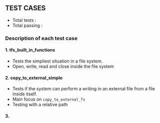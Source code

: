 ## TEST CASES

- Total tests : 
- Total passing : 

### Description of each test case

#### 1. tfs_built_in_functions
- Tests the simpliest situation in a file system.
- Open, write, read and close inside the file system

#### 2. copy_to_external_simple
- Tests if the system can perform a writing in an external file from a file inside itself. 
- Main focus on `copy_to_external_fs`
- Testing with a relative path 

#### 3. 


